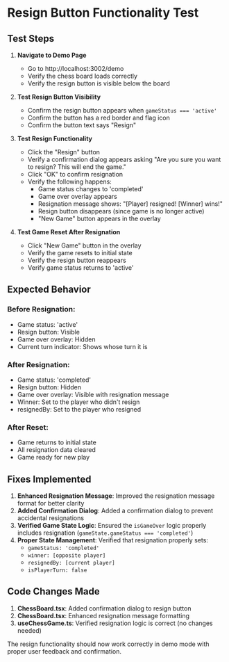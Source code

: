 # Resign Button Functionality Test

## Test Steps

1. **Navigate to Demo Page**
   - Go to http://localhost:3002/demo
   - Verify the chess board loads correctly
   - Verify the resign button is visible below the board

2. **Test Resign Button Visibility**
   - Confirm the resign button appears when `gameStatus === 'active'`
   - Confirm the button has a red border and flag icon
   - Confirm the button text says "Resign"

3. **Test Resign Functionality**
   - Click the "Resign" button
   - Verify a confirmation dialog appears asking "Are you sure you want to resign? This will end the game."
   - Click "OK" to confirm resignation
   - Verify the following happens:
     - Game status changes to 'completed'
     - Game over overlay appears
     - Resignation message shows: "[Player] resigned! [Winner] wins!"
     - Resign button disappears (since game is no longer active)
     - "New Game" button appears in the overlay

4. **Test Game Reset After Resignation**
   - Click "New Game" button in the overlay
   - Verify the game resets to initial state
   - Verify the resign button reappears
   - Verify game status returns to 'active'

## Expected Behavior

### Before Resignation:
- Game status: 'active'
- Resign button: Visible
- Game over overlay: Hidden
- Current turn indicator: Shows whose turn it is

### After Resignation:
- Game status: 'completed'
- Resign button: Hidden
- Game over overlay: Visible with resignation message
- Winner: Set to the player who didn't resign
- resignedBy: Set to the player who resigned

### After Reset:
- Game returns to initial state
- All resignation data cleared
- Game ready for new play

## Fixes Implemented

1. **Enhanced Resignation Message**: Improved the resignation message format for better clarity
2. **Added Confirmation Dialog**: Added a confirmation dialog to prevent accidental resignations
3. **Verified Game State Logic**: Ensured the `isGameOver` logic properly includes resignation (`gameState.gameStatus === 'completed'`)
4. **Proper State Management**: Verified that resignation properly sets:
   - `gameStatus: 'completed'`
   - `winner: [opposite player]`
   - `resignedBy: [current player]`
   - `isPlayerTurn: false`

## Code Changes Made

1. **ChessBoard.tsx**: Added confirmation dialog to resign button
2. **ChessBoard.tsx**: Enhanced resignation message formatting
3. **useChessGame.ts**: Verified resignation logic is correct (no changes needed)

The resign functionality should now work correctly in demo mode with proper user feedback and confirmation.
